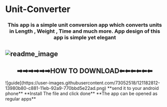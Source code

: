 # Unit-Converter
<h3 align="center"> This app is a simple unit conversion app which converts units in Length , Weight , Time and much more. App design of this app is simple yet elegant</h3>

![readme_image](https://user-images.githubusercontent.com/73052518/121174256-59e86d00-c877-11eb-873d-99ca454eeeb8.png)
---
<h2 align="center"> ➡➡➡➡➡➡HOW TO DOWNLOAD⬅⬅⬅⬅⬅⬅</h2>
![guide](https://user-images.githubusercontent.com/73052518/121182812-13980b80-c881-11eb-92a9-770bbd5e22ad.png)
**send it to your android phone**
**Install The file and click done**
**The app can be opened as regular apps**

